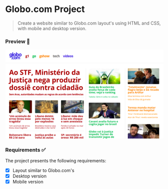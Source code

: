 # Globo.com Project
> Create a website similar to Globo.com layout's using HTML and CSS, with mobile and desktop version.
### Preview 👀
<a href="https://issitarual.github.io/sitedaglobo/">
  <img src="https://github.com/issitarual/sitedaglobo/blob/main/assets/Design%20sem%20nome.png?raw=true" alt="Globo.com">
</a>


### Requirements ✅

The project presents the following requirements:

- [x] Layout similar to Globo.com's
- [x] Desktop version
- [x] Mobile version
